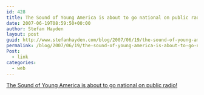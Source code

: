 ```yaml
---
id: 428
title: The Sound of Young America is about to go national on public radio!
date: 2007-06-19T08:59:50+00:00
author: Stefan Hayden
layout: post
guid: http://www.stefanhayden.com/blog/2007/06/19/the-sound-of-young-america-is-about-to-go-national-on-public-radio/
permalink: /blog/2007/06/19/the-sound-of-young-america-is-about-to-go-national-on-public-radio/
Post:
  - link
categories:
  - web
---
```

<p><a href="http://www.maximumfun.org/blog/2007/06/sound-of-young-america-is-coming-to-pri.html">The Sound of Young America is about to go national on public radio!</a>
</p>

